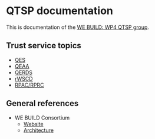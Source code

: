 # QTSP documentation

This is documentation of the [WE BUILD: WP4 QTSP group](../README.md).

## Trust service topics

- [QES](qes/README.md)
- [QEAA](qeaa/README.md)
- [QERDS](qerds/README.md)
- [rWSCD](rwscd/README.md)
- [RPAC/RPRC](rpac-rprc/README.md)

## General references

- WE BUILD Consortium
  - [Website](https://www.webuildconsortium.eu/)
  - [Architecture](https://github.com/webuild-consortium/architecture)
